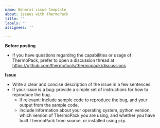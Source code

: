```yaml
---
name: General issue template
about: Issues with ThermoPack
title: ''
labels: ''
assignees: ''

---
```


**Before posting**
* If you have questions regarding the capabilities or usage of ThermoPack, prefer to open a discussion thread at https://github.com/thermotools/thermopack/discussions 

**Issue**

* Write a clear and concise description of the issue in a few sentences.
* If your issue is a bug: provide a simple set of instructions for how to reproduce the bug.
  * If relevant: Include sample code to reproduce the bug, and your output from the sample code.
  * Include information about your operating system, python version, which version of ThermoPack you are using, and whether you have built ThermoPack from source, or installed using `pip`.
